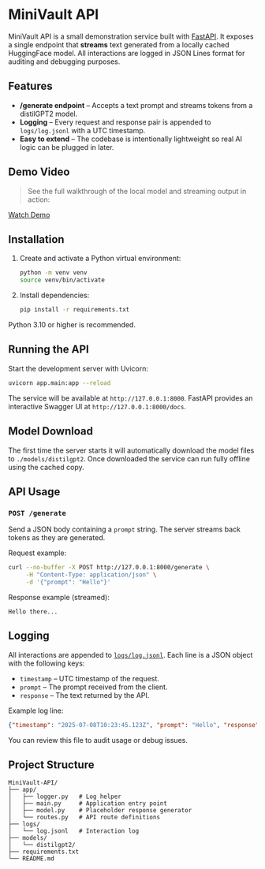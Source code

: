 # MiniVault API

MiniVault API is a small demonstration service built with [FastAPI](https://fastapi.tiangolo.com/). It exposes a single endpoint that **streams** text generated from a locally cached HuggingFace model. All interactions are logged in JSON Lines format for auditing and debugging purposes.

## Features

- **/generate endpoint** – Accepts a text prompt and streams tokens from a distilGPT2 model.
- **Logging** – Every request and response pair is appended to `logs/log.jsonl` with a UTC timestamp.
- **Easy to extend** – The codebase is intentionally lightweight so real AI logic can be plugged in later.

## Demo Video

> See the full walkthrough of the local model and streaming output in action:

[Watch Demo](https://www.loom.com/share/cc1509989aff4af18cf749b3d4e37ddb?sid=98e03b0a-2d8a-4d0b-a311-597efbb91fed)

## Installation

1. Create and activate a Python virtual environment:
   ```bash
   python -m venv venv
   source venv/bin/activate
   ```
2. Install dependencies:
   ```bash
   pip install -r requirements.txt
   ```

Python 3.10 or higher is recommended.

## Running the API

Start the development server with Uvicorn:

```bash
uvicorn app.main:app --reload
```

The service will be available at `http://127.0.0.1:8000`. FastAPI provides an interactive Swagger UI at `http://127.0.0.1:8000/docs`.

## Model Download

The first time the server starts it will automatically download the model files
to `./models/distilgpt2`. Once downloaded the service can run fully offline
using the cached copy.

## API Usage

### `POST /generate`

Send a JSON body containing a `prompt` string. The server streams back tokens as they are generated.

Request example:
```bash
curl --no-buffer -X POST http://127.0.0.1:8000/generate \
     -H "Content-Type: application/json" \
     -d '{"prompt": "Hello"}'
```

Response example (streamed):
```
Hello there...
```

## Logging

All interactions are appended to [`logs/log.jsonl`](logs/log.jsonl). Each line is a JSON object with the following keys:

- `timestamp` – UTC timestamp of the request.
- `prompt` – The prompt received from the client.
- `response` – The text returned by the API.

Example log line:
```json
{"timestamp": "2025-07-08T10:23:45.123Z", "prompt": "Hello", "response": "Hi there!"}
```

You can review this file to audit usage or debug issues.

## Project Structure

```
MiniVault-API/
├── app/
│   ├── logger.py   # Log helper
│   ├── main.py     # Application entry point
│   ├── model.py    # Placeholder response generator
│   └── routes.py   # API route definitions
├── logs/
│   └── log.jsonl   # Interaction log
├── models/
│   └── distilgpt2/
├── requirements.txt
└── README.md
```
